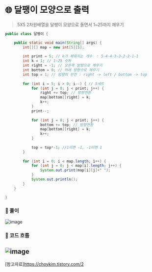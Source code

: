 # 🌐 달팽이 모양으로 출력     
> 5X5 2차원배열을 달팽이 모양으로 돌면서 1~25까지 채우기     

```java
public class 달팽이 {

	public static void main(String[] args) {
		int[][] map = new int[5][5];
		
		int print = 5; // k가 채워지는 개수  : 5-4-4-3-3-2-2-1-1
		int k = 1; // 1~25 숫자
		int right = -1; // 오른쪽 방향으로 채우기
		int bottom = 0; // 아래 방향으로 채우기
		int top = 1; // 방향의 반전 : right -> left / bottom -> top
		
		for (int i = 5; i > 0; i--) { // 5세트
			for (int j = 0; j < print; j++) {
				right += top; // 방향전환
				map[bottom][right] = k;
				k++;
			}
			print--;
			
			for (int j = 0; j < print; j++) {
				bottom += top; // 방향전환
				map[bottom][right] = k;
				k++;
			}
			
			top = top*-1; //1이면 -1, -1이면 1 
		}
		
		for (int i = 0; i < map.length; i++) {
			for (int j = 0; j < map[i].length; j++) {
				System.out.print(map[i][j]+" ");
			}
			System.out.println();
		}
	}

}
```

### 📑 풀이 
![image](https://user-images.githubusercontent.com/72757829/114859205-63c89380-9e25-11eb-8415-ab3e9369a75f.png)

### 📑 코드 흐름
![image](https://user-images.githubusercontent.com/72757829/114858291-3cbd9200-9e24-11eb-995c-78e1d233937b.png)    
---     
[참고자료]https://choykim.tistory.com/2 
